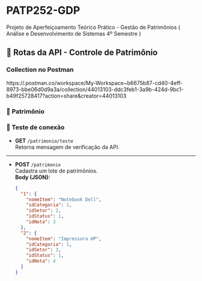 # PATP252-GDP
Projeto de Aperfeiçoamento Teórico Prático - Gestão de Patrimônios ( Análise e Desenvolvimento de Sistemas 4º Semestre )
## 📌 Rotas da API - Controle de Patrimônio

### Collection no Postman
https://.postman.co/workspace/My-Workspace~b6675b87-cd40-4eff-8973-bbe06d0d9a3a/collection/44013103-ddc3feb1-3a9b-424d-9bc1-b49f25728417?action=share&creator=44013103

### 📂 Patrimônio

### 🔎 Teste de conexão
- **GET** `/patrimonio/teste`  
  Retorna mensagem de verificação da API.
---

- **POST** `/patrimonio`  
  Cadastra um lote de patrimônios.  
  **Body (JSON):**
  ```json
  {
    "1": {
      "nomeItem": "Notebook Dell",
      "idCategoria": 1,
      "idSetor": 2,
      "idStatus": 1,
      "idNota": 3
    },
    "2": {
      "nomeItem": "Impressora HP",
      "idCategoria": 1,
      "idSetor": 3,
      "idStatus": 1,
      "idNota": 4
    }
  }
